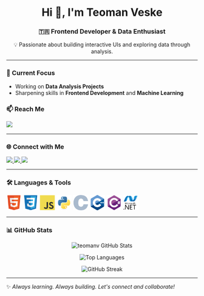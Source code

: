 <h1 align="center">Hi 👋, I'm Teoman Veske</h1>
<h3 align="center">🇹🇷 Frontend Developer & Data Enthusiast</h3>

<p align="center">💡 Passionate about building interactive UIs and exploring data through analysis.</p>

---

### 🔭 Current Focus
- Working on **Data Analysis Projects**
- Sharpening skills in **Frontend Development** and **Machine Learning**

### 📫 Reach Me
<a href="mailto:teomancraft@gmail.com"><img src="https://img.shields.io/badge/Gmail-teomancraft@gmail.com-D14836?style=flat&logo=gmail&logoColor=white"/></a>

---

### 🌐 Connect with Me
<p align="left">
  <a href="https://linkedin.com/in/teoman-veske-1521b1241" target="_blank">
    <img src="https://img.shields.io/badge/LinkedIn-Teoman%20Veske-0077B5?style=flat&logo=linkedin&logoColor=white" />
  </a>
  <a href="https://kaggle.com/teomanveske" target="_blank">
    <img src="https://img.shields.io/badge/Kaggle-@teomanveske-20BEFF?style=flat&logo=kaggle&logoColor=white" />
  </a>
  <a href="https://discord.gg/teoman.3141" target="_blank">
    <img src="https://img.shields.io/badge/Discord-teoman.3141-5865F2?style=flat&logo=discord&logoColor=white" />
  </a>
</p>

---

### 🛠️ Languages & Tools
<p>
  <img src="https://raw.githubusercontent.com/devicons/devicon/master/icons/html5/html5-original.svg" width="40" height="40" alt="HTML5"/>
  <img src="https://raw.githubusercontent.com/devicons/devicon/master/icons/css3/css3-original.svg" width="40" height="40" alt="CSS3"/>
  <img src="https://raw.githubusercontent.com/devicons/devicon/master/icons/javascript/javascript-original.svg" width="40" height="40" alt="JavaScript"/>
  <img src="https://raw.githubusercontent.com/devicons/devicon/master/icons/python/python-original.svg" width="40" height="40" alt="Python"/>
  <img src="https://raw.githubusercontent.com/devicons/devicon/master/icons/c/c-original.svg" width="40" height="40" alt="C"/>
  <img src="https://raw.githubusercontent.com/devicons/devicon/master/icons/cplusplus/cplusplus-original.svg" width="40" height="40" alt="C++"/>
  <img src="https://raw.githubusercontent.com/devicons/devicon/master/icons/csharp/csharp-original.svg" width="40" height="40" alt="C#"/>
  <img src="https://raw.githubusercontent.com/devicons/devicon/master/icons/dot-net/dot-net-original-wordmark.svg" width="40" height="40" alt=".NET"/>
</p>

---

### 📊 GitHub Stats
<p align="center">
  <img src="https://github-readme-stats.vercel.app/api?username=teomanv&show_icons=true&theme=default&locale=en" alt="teomanv GitHub Stats" />
</p>
<p align="center">
  <img src="https://github-readme-stats.vercel.app/api/top-langs/?username=teomanv&layout=compact&theme=default" alt="Top Languages" />
</p>
<p align="center">
  <img src="https://github-readme-streak-stats.herokuapp.com/?user=teomanv&theme=default" alt="GitHub Streak" />
</p>

---

✨ *Always learning. Always building. Let's connect and collaborate!*
